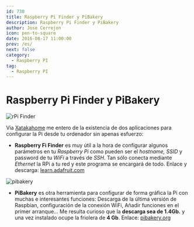 ```yaml
---
id: 730
title: Raspberry Pi Finder y PiBakery
description: Raspberry Pi Finder y PiBakery
author: Jose Cerrejon
icon: pen-to-square
date: 2016-08-17 11:00:00
prev: /es/
next: false
category:
  - Raspberry PI
tag:
  - Raspberry PI
---
```


# Raspberry Pi Finder y PiBakery

![rPi Finder](/images/2016/08/rPiFinder.png)

Via [Xatakahome](http://www.xatakahome.com/trucos-y-bricolaje-smart/pibakery-otra-genial-herramienta-para-configurar-tu-raspberry-pi) me entero de la existencia de dos aplicaciones para configurar la Pi desde tu ordenador sin apenas esfuerzo:

* **Raspberry Fi Finder** es muy útil a la hora de configurar algunos parámetros en tu *Raspberry Pi* como pueden ser el *hostname, SSID* y password de tu *WiFi* a través de *SSH*. Tan sólo conecta mediante *Ethernet* la RPi a tu red y este programa se encargará de todo. Enlace y descarga: [learn.adafruit.com](https://learn.adafruit.com/the-adafruit-raspberry-pi-finder?view=all)

![pibakery](/images/2016/08/pibakery.png)

* **PiBakery** es otra herramienta para configurar de forma gráfica la Pi con muchas e interesantes funciones: Descarga de la última versión de Raspbian, configuración de la conexión WiFi, Añadir funciones en el primer arranque... Me resulta curioso que la **descarga sea de 1.4Gb.** y una vez instalado ocupe la friolera de **4 Gb**. Enlace: [pibakery.org](http://www.pibakery.org/)